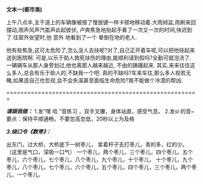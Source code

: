 **文本一(都市类)**

上午八点半,主干道上的车辆像被按了慢放键一样卡顿地移动着.大雨倾盆,雨刷来回摆动,雨声风声汽笛声此起彼伏,
卢爽焦急地抬起手看了一次又一次的时间,快迟到了.往窗外张望时,他 意外 地看到了一个 晕倒在地的老人.

他有些焦急,这可太危险了,怎么没人去扶呢?对了,自己正开着车呢,可以把他扶起来送到医院啊.
可是,以乐于助人救死扶伤的理由,能顺利请到假吗?全勤可就泡汤了.
一辆辆车从那人身旁划过,他也离那人越来越近,
不由的踌躇起来.
其实,来来往往这么多人,总会有乐于助人的,不缺我一个吧.
真的不缺吗?车来车往,那么多人视若无睹,如果连自己也忽视,会不会失温甚至面临生命危险?我不能做个冷漠的帮凶.

=======================================================

***请跟我做：***
1.发“嘿 哈 ”音练习 ，双手叉腰，身体站直，感受气息。
2.发si 的音~要点：保持平顺通畅，不要忽高忽低，20秒以上为及格

***3.绕口令《数枣》：*** 

出东门，过大桥，大桥底下一树枣儿，
拿着杆子去打枣儿，青的多，红的少。
（这里是气口，深吸一口气）
一个枣儿，两个枣儿，三个枣儿，四个枣儿，五个枣儿，六个枣儿，七个枣儿，八个枣儿，九个枣儿，十个枣儿，
十个枣儿，九个枣儿，八个枣儿，七个枣儿，六个枣儿，五个枣儿，四个枣儿，三个枣儿，两个枣儿，一个枣儿。